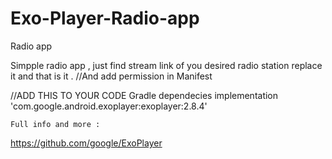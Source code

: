 # Exo-Player-Radio-app


Radio app

Simpple radio app , just find stream link of you desired radio station replace it and that is it .
//And add permission in Manifest

//ADD THIS TO YOUR CODE 
Gradle dependecies 
    implementation 'com.google.android.exoplayer:exoplayer:2.8.4'
    
    Full info and more :
https://github.com/google/ExoPlayer

